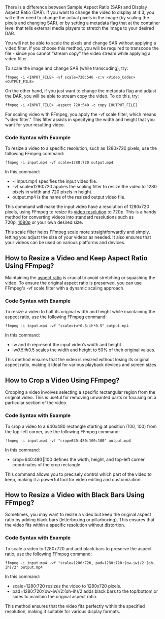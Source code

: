 There is a difference between Sample Aspect Ratio (SAR) and Display Aspect Ratio (DAR). If you want to change the video to display at 4:3, you will either need to change the actual pixels in the image (by scaling the pixels and changing SAR), or by setting a metadata flag that at the container level that tells external media players to stretch the image to your desired DAR.

You will not be able to scale the pixels and change SAR without applying a video filter. If you choose this method, you will be required to transcode the file - since you cannot "stream copy" the video stream while applying a video filter.

To scale the image and change SAR (while transcoding), try:

```
ffmpeg -i <INPUT_FILE> -vf scale=720:540 -c:v <Video_Codec> <OUTPUT_FILE>
```

On the other hand, if you just want to change the metadata flag and adjust the DAR, you will be able to stream copy the video. To do this, try:

```
ffmpeg -i <INPUT_FILE> -aspect 720:540 -c copy [OUTPUT_FILE]
```


For scaling video with FFmpeg, you apply the -vf scale filter, which means "video filter." This filter assists in specifying the width and height that you want for your resulting video.

### Code Syntax with Example

To resize a video to a specific resolution, such as 1280x720 pixels, use the following FFmpeg command:

```
ffmpeg -i input.mp4 -vf scale=1280:720 output.mp4
```

In this command:

- -i input.mp4 specifies the input video file.
- -vf scale=1280:720 applies the scaling filter to resize the video to 1280 pixels in width and 720 pixels in height.
- output.mp4 is the name of the resized output video file.

This command will make the input video have a resolution of 1280x720 pixels, using FFmpeg to resize its [video resolution](https://www.gumlet.com/glossary/video-resolution/) to 720p. This is a handy method for converting videos into standard resolutions such as 720p, [1080p](https://www.gumlet.com/learn/4k-vs-1080p/#what-is-1080p-resolution) or your own desired size.

This scale filter helps FFmpeg scale more straightforwardly and simply, letting you adjust the size of your videos as needed. It also ensures that your videos can be used on various platforms and devices.

## How to Resize a Video and Keep Aspect Ratio Using FFmpeg?

Maintaining the [aspect ratio](https://www.gumlet.com/learn/video-aspect-ratio/) is crucial to avoid stretching or squashing the video. To ensure the original aspect ratio is preserved, you can use FFmpeg's -vf scale filter with a dynamic scaling approach.

### Code Syntax with Example

To resize a video to half its original width and height while maintaining the aspect ratio, use the following FFmpeg command:

```
ffmpeg -i input.mp4 -vf "scale=iw*0.5:ih*0.5" output.mp4
```

In this command:

- iw and ih represent the input video’s width and height.
- iw*0.5:ih*0.5 scales the width and height to 50% of their original values.

This method ensures that the video is resized without losing its original aspect ratio, making it ideal for various playback devices and screen sizes.

## How to Crop a Video Using FFmpeg?

Cropping a video involves selecting a specific rectangular region from the original video. This is useful for removing unwanted parts or focusing on a particular section of the video.

### Code Syntax with Example

To crop a video to a 640x480 rectangle starting at position (100, 100) from the top-left corner, use the following FFmpeg command:

```
ffmpeg -i input.mp4 -vf "crop=640:480:100:100" output.mp4
```

In this command:

- crop=640:480:100:100 defines the width, height, and top-left corner coordinates of the crop rectangle.

This command allows you to precisely control which part of the video to keep, making it a powerful tool for video editing and customization.

## How to Resize a Video with Black Bars Using FFmpeg?

Sometimes, you may want to resize a video but keep the original aspect ratio by adding black bars (letterboxing or pillarboxing). This ensures that the video fits within a specific resolution without distortion.

### Code Syntax with Example

To scale a video to 1280x720 and add black bars to preserve the aspect ratio, use the following FFmpeg command:

```
ffmpeg -i input.mp4 -vf "scale=1280:720, pad=1280:720:(ow-iw)/2:(oh-ih)/2" output.mp4
```

In this command:

- scale=1280:720 resizes the video to 1280x720 pixels.
- pad=1280:720:(ow-iw)/2:(oh-ih)/2 adds black bars to the top/bottom or sides to maintain the original aspect ratio.

This method ensures that the video fits perfectly within the specified resolution, making it suitable for various display formats.